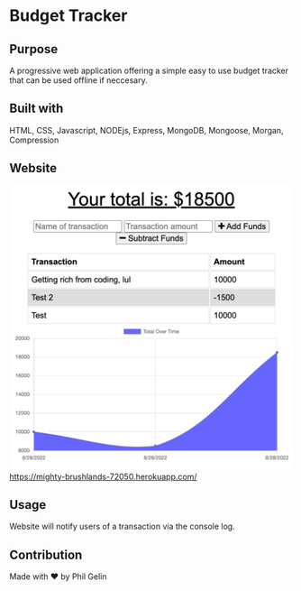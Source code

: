 # Budget Tracker

## Purpose

A progressive web application offering a simple easy to use budget tracker that can be used offline if neccesary.

## Built with

HTML, CSS, Javascript, NODEjs, Express, MongoDB, Mongoose, Morgan, Compression

## Website

![Screenshot of Horiseon Webpage.](./PWABUDGETTRACKERSCREENSHOT.png)
https://mighty-brushlands-72050.herokuapp.com/

## Usage

Website will notify users of a transaction via the console log.

## Contribution

Made with ❤️ by Phil Gelin
